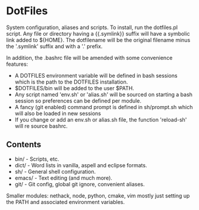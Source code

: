DotFiles
========

System configuration, aliases and scripts. To install, run the dotfiles.pl script. Any file or
directory having a {{.symlink}} suffix will have a symbolic link added to
${HOME}. The dotfilename will be the original filename minus the '.symlink'
suffix and with a '.' prefix.

In addition, the .bashrc file will be amended with some convenience features:

* A DOTFILES environment variable will be defined in bash sessions which is the
  path to the DOTFILES installation.
* $DOTFILES/bin will be added to the user $PATH.
* Any script named 'env.sh' or 'alias.sh' will be sourced on starting a bash
  session so preferences can be defined per module.
* A fancy (git enabled) command prompt is defined in sh/prompt.sh which will
  also be loaded in new sessions
* If you change or add an env.sh or alias.sh file, the function 'reload-sh' will
  re source bashrc.

Contents
--------

* bin/   - Scripts, etc.
* dict/  - Word lists in vanilla, aspell and eclipse formats.
* sh/    - General shell configuration.
* emacs/ - Text editing (and much more).
* git/   - Git config, global git ignore, convenient aliases.

Smaller modules: nethack, node, python, cmake, vim mostly just setting up the
PATH and associated environment variables.
